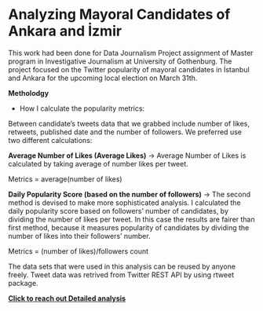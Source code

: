 Analyzing Mayoral Candidates of Ankara and İzmir
================

This work had been done for Data Journalism Project assignment of Master program in Investigative Journalism at University of Gothenburg. The project focused on the Twitter popularity of mayoral candidates in İstanbul and Ankara for the upcoming local election on March 31th.

**Metholodgy**

* How I calculate the popularity metrics:

Between candidate’s tweets data that we grabbed include number of likes, retweets, published date and the number of followers. We preferred use two different calculations:

**Average Number of Likes (Average Likes)**
→ Average Number of Likes is calculated by taking average of number likes per tweet.

Metrics  = average(number of likes)

**Daily Popularity Score (based on the number of followers)**
→ The second method is devised to make more sophisticated analysis. I calculated the daily popularity score based on followers’ number of candidates, by dividing the number of likes per tweet. In this case the results are fairer than first method, because it measures popularity of candidates by dividing the number of likes into their followers’ number. 

Metrics = (number of likes)/followers count

The data sets that were used in this analysis can be reused by anyone freely. Tweet data was retrived from Twitter REST API by using rtweet package.

**[Click to reach out Detailed analysis](https://sadettindemirel.github.io/mayoral_candidates_tweets/analysis-of-tweets.html)**

